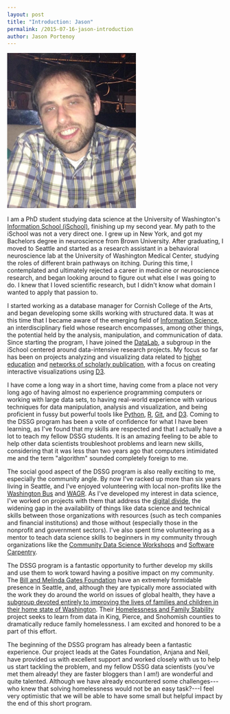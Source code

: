 ```yaml
---
layout: post
title: "Introduction: Jason"
permalink: /2015-07-16-jason-introduction
author: Jason Portenoy
---
```


<img src="../images/jason-headshot.jpg" alt="Jason" style="width:300px;">

I am a PhD student studying data science at the University of Washington's [Information School (iSchool)](https://ischool.uw.edu/), finishing up my second year. My path to the iSchool was not a very direct one. I grew up in New York, and got my Bachelors degree in neuroscience from Brown University. After graduating, I moved to Seattle and started as a research assistant in a behavioral neuroscience lab at the University of Washington Medical Center, studying the roles of different brain pathways on itching. During this time, I contemplated and ultimately rejected a career in medicine or neuroscience research, and began looking around to figure out what else I was going to do. I knew that I loved scientific research, but I didn't know what domain I wanted to apply that passion to.

I started working as a database manager for Cornish College of the Arts, and began developing some skills working with structured data. It was at this time that I became aware of the emerging field of [Information Science](https://en.wikipedia.org/wiki/Information_science), an interdisciplinary field whose research encompasses, among other things, the potential held by the analysis, manipulation, and communication of data. Since starting the program, I have joined the [DataLab](https://datalab.ischool.uw.edu/), a subgroup in the iSchool centered around data-intensive research projects. My focus so far has been on projects analyzing and visualizing data related to [higher education](http://coursector.org/) and [networks of scholarly publication](http://cse512-15s.github.io/fp-jporteno-mraza/), with a focus on creating interactive visualizations using [D3](http://d3js.org/).

I have come a long way in a short time, having come from a place not very long ago of having almost no experience programming computers or working with large data sets, to having real-world experience with various techniques for data manipulation, analysis and visualization, and being proficient in fussy but powerful tools like [Python](https://www.python.org/), [R](http://www.r-project.org/), [Git](https://git-scm.com/), and [D3](http://d3js.org/). Coming to the DSSG program has been a vote of confidence for what I have been learning, as I've found that my skills are respected and that I actually have a lot to teach my fellow DSSG students. It is an amazing feeling to be able to help other data scientists troubleshoot problems and learn new skills, considering that it was less than two years ago that computers intimidated me and the term "algorithm" sounded completely foreign to me.

The social good aspect of the DSSG program is also really exciting to me, especially the community angle. By now I've racked up more than six years living in Seattle, and I've enjoyed volunteering with local non-profits like the [Washington Bus](http://washingtonbus.org/) and [WAGR](http://wagunresponsibility.org/). As I've developed my interest in data science, I've worked on projects with them that address the [digital divide](https://en.wikipedia.org/wiki/Digital_divide), the widening gap in the availability of things like data science and technical skills between those organizations with resources (such as tech companies and financial institutions) and those without (especially those in the nonprofit and government sectors). I've also spent time volunteering as a mentor to teach data science skills to beginners in my community through organizations like the [Community Data Science Workshops](http://wiki.communitydata.cc/Community_Data_Science_Workshops) and [Software Carpentry](https://software-carpentry.org/).

The DSSG program is a fantastic opportunity to further develop my skills and use them to work toward having a positive impact on my community. The [Bill and Melinda Gates Foundation](http://www.gatesfoundation.org/) have an extremely formidable presence in Seattle, and, although they are typically more associated with the work they do around the world on issues of global health, they have a [subgroup devoted entirely to improving the lives of families and children in their home state of Washington](http://www.gatesfoundation.org/What-We-Do/US-Program/Washington-State). Their [Homelessness and Family Stability](http://www.gatesfoundation.org/What-We-Do/US-Program/Washington-State/Homelessness-and-Family-Stability) project seeks to learn from data in King, Pierce, and Snohomish counties to dramatically reduce family homelessness. I am excited and honored to be a part of this effort.

The beginning of the DSSG program has already been a fantastic experience. Our project leads at the Gates Foundation, Anjana and Neil, have provided us with excellent support and worked closely with us to help us start tackling the problem, and my fellow DSSG data scientists (you've met them already! they are faster bloggers than I am!) are wonderful and quite talented. Although we have already encountered some challenges---who knew that solving homelessness would not be an easy task?---I feel very optimistic that we will be able to have some small but helpful impact by the end of this short program.
